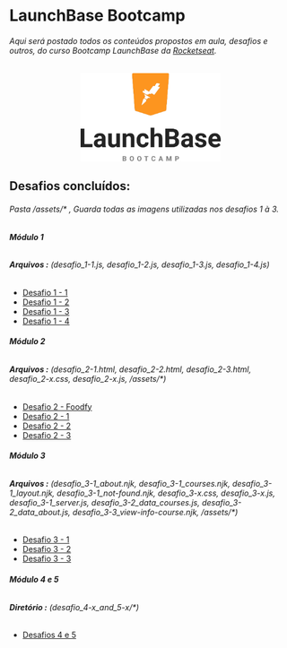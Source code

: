 # LaunchBase Bootcamp

###### Aqui será postado todos os conteúdos propostos em aula, desafios e outros, do curso Bootcamp LaunchBase da [Rocketseat](https://rocketseat.com.br/).

<div align="center">
<img src="logo-lauchbase.png" width="250px" height="auto">
</div>

## Desafios concluídos:
###### Pasta /assets/* ,  Guarda todas as imagens utilizadas nos desafios 1 à 3.

###### **Módulo 1**
###### **Arquivos :** (desafio_1-1.js, desafio_1-2.js, desafio_1-3.js, desafio_1-4.js)
- [Desafio 1 - 1](https://github.com/douglas-vitor/LaunchBase_bootcamp/blob/master/desafio_1-1.js)
- [Desafio 1 - 2](https://github.com/douglas-vitor/LaunchBase_bootcamp/blob/master/desafio_1-2.js)
- [Desafio 1 - 3](https://github.com/douglas-vitor/LaunchBase_bootcamp/blob/master/desafio_1-3.js)
- [Desafio 1 - 4](https://github.com/douglas-vitor/LaunchBase_bootcamp/blob/master/desafio_1-4.js)
###### **Módulo 2**
###### **Arquivos :** (desafio_2-1.html, desafio_2-2.html, desafio_2-3.html, desafio_2-x.css, desafio_2-x.js, /assets/*)
- [Desafio 2 - Foodfy](https://github.com/douglas-vitor/foodfy)
- [Desafio 2 - 1](https://github.com/douglas-vitor/LaunchBase_bootcamp/blob/master/desafio_2-1.html)
- [Desafio 2 - 2](https://github.com/douglas-vitor/LaunchBase_bootcamp/blob/master/desafio_2-2.html)
- [Desafio 2 - 3](https://github.com/douglas-vitor/LaunchBase_bootcamp/blob/master/desafio_2-3.html)
###### **Módulo 3**
###### **Arquivos :** (desafio_3-1_about.njk, desafio_3-1_courses.njk, desafio_3-1_layout.njk, desafio_3-1_not-found.njk, desafio_3-x.css, desafio_3-x.js, desafio_3-1_server.js, desafio_3-2_data_courses.js, desafio_3-2_data_about.js, desafio_3-3_view-info-course.njk, /assets/*)
- [Desafio 3 - 1](https://github.com/douglas-vitor/LaunchBase_bootcamp/blob/master/desafio_3-1_server.js)
- [Desafio 3 - 2](https://github.com/douglas-vitor/LaunchBase_bootcamp/blob/master/desafio_3-2_data_courses.js)
- [Desafio 3 - 3](https://github.com/douglas-vitor/LaunchBase_bootcamp/blob/master/desafio_3-3_view-info-course.njk)
###### **Módulo 4 e 5**
###### **Diretório :** (desafio_4-x_and_5-x/*)
- [Desafios 4 e 5](https://github.com/douglas-vitor/LaunchBase_bootcamp/blob/master/desafio_4-x_and_5-x/)
